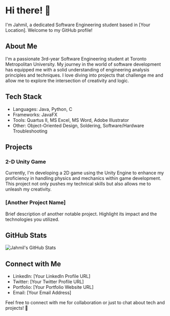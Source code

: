 # Hi there! 👋

I'm Jahmil, a dedicated Software Engineering student based in [Your Location]. Welcome to my GitHub profile!

## About Me

I'm a passionate 3rd-year Software Engineering student at Toronto Metropolitan University. My journey in the world of software development has equipped me with a solid understanding of engineering analysis principles and techniques. I love diving into projects that challenge me and allow me to explore the intersection of creativity and logic.

## Tech Stack

- Languages: Java, Python, C
- Frameworks: JavaFX
- Tools: Quartus II, MS Excel, MS Word, Adobe Illustrator
- Other: Object-Oriented Design, Soldering, Software/Hardware Troubleshooting

## Projects

### 2-D Unity Game
Currently, I'm developing a 2D game using the Unity Engine to enhance my proficiency in handling physics and mechanics within game development. This project not only pushes my technical skills but also allows me to unleash my creativity.

### [Another Project Name]
Brief description of another notable project. Highlight its impact and the technologies you utilized.

## GitHub Stats

![Jahmil's GitHub Stats](https://github-readme-stats.vercel.app/api?username=yourusername&show_icons=true&count_private=true&hide=contribs,prs)

## Connect with Me

- LinkedIn: [Your LinkedIn Profile URL]
- Twitter: [Your Twitter Profile URL]
- Portfolio: [Your Portfolio Website URL]
- Email: [Your Email Address]

Feel free to connect with me for collaboration or just to chat about tech and projects! 🚀
